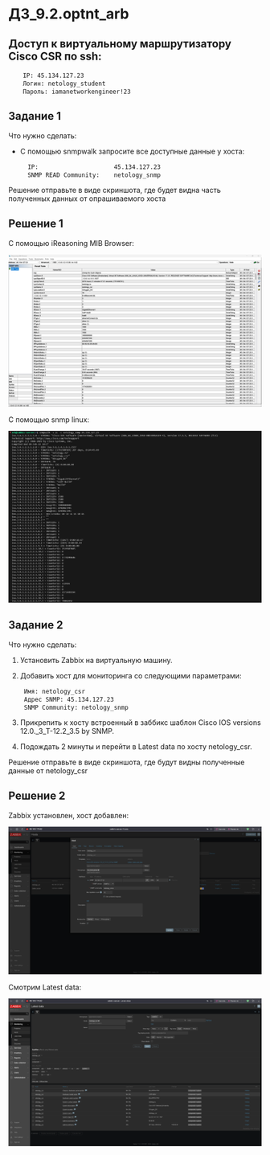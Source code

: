 # **ДЗ_9.2.optnt_arb**

## Доступ к виртуальному маршрутизатору Cisco CSR по ssh:

        IP: 45.134.127.23
        Логин: netology_student
        Пароль: iamanetworkengineer!23

## Задание 1

Что нужно сделать:

- С помощью snmpwalk запросите все доступные данные у хоста:
        
        IP:                     45.134.127.23
        SNMP READ Community:    netology_snmp

Решение отправьте в виде скриншота, где будет видна часть полученных данных от опрашиваемого хоста

## Решение 1

С помощью iReasoning MIB Browser: 

![alt text](arch/image.png)

С помощью snmp linux:

![alt text](arch/image-1.png)


## Задание 2

Что нужно сделать:

1. Установить Zabbix на виртуальную машину.
2. Добавить хост для мониторинга со следующими параметрами:

        Имя: netology_csr
        Адрес SNMP: 45.134.127.23
        SNMP Community: netology_snmp

3. Прикрепить к хосту встроенный в заббикс шаблон Cisco IOS versions 12.0._3_T-12.2_3.5 by SNMP.
4. Подождать 2 минуты и перейти в Latest data по хосту netology_csr.  

Решение отправьте в виде скриншота, где будут видны полученные данные от netology_csr

## Решение 2

Zabbix установлен, хост добавлен:

![alt text](arch/image-2.png)

Смотрим Latest data:

![alt text](arch/image-3.png)